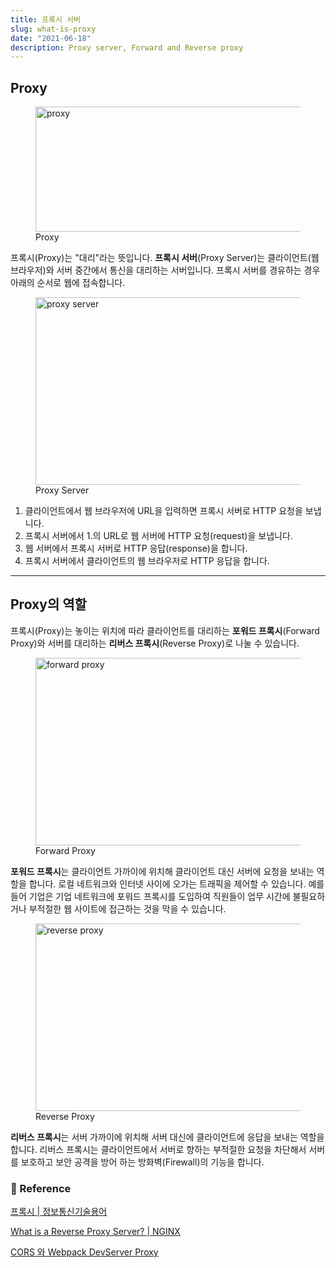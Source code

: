 ```yaml
---
title: 프록시 서버
slug: what-is-proxy
date: "2021-06-18"
description: Proxy server, Forward and Reverse proxy
---
```


## Proxy

<figure>
<img src="../images/proxy.png" alt="proxy" width="720" height="200" />
<figcaption>Proxy</figcaption>
</figure>

프록시(Proxy)는 "대리"라는 뜻입니다. **프록시 서버**(Proxy Server)는 클라이언트(웹 브라우저)와 서버 중간에서 통신을 대리하는 서버입니다. 프록시 서버를 경유하는 경우 아래의 순서로 웹에 접속합니다.

<figure>
<img src="../images/proxy-server.png" alt="proxy server" width="750" height="300" />
<figcaption>Proxy Server</figcaption>
</figure>

1. 클라이언트에서 웹 브라우저에 URL을 입력하면 프록시 서버로 HTTP 요청을 보냅니다.
2. 프록시 서버에서 1.의 URL로 웹 서버에 HTTP 요청(request)을 보냅니다.
3. 웹 서버에서 프록시 서버로 HTTP 응답(response)을 합니다.
4. 프록시 서버에서 클라이언트의 웹 브라우저로 HTTP 응답을 합니다.

---

## Proxy의 역할

프록시(Proxy)는 놓이는 위치에 따라 클라이언트를 대리하는 **포워드 프록시**(Forward Proxy)와 서버를 대리하는 **리버스 프록시**(Reverse Proxy)로 나눌 수 있습니다.

<figure>
<img src="../images/forward-proxy.png" alt="forward proxy" width="750" height="300" />
<figcaption>Forward Proxy</figcaption>
</figure>

**포워드 프록시**는 클라이언트 가까이에 위치해 클라이언트 대신 서버에 요청을 보내는 역할을 합니다. 로컬 네트워크와 인터넷 사이에 오가는 트래픽을 제어할 수 있습니다. 예를 들어 기업은 기업 네트워크에 포워드 프록시를 도입하여 직원들이 업무 시간에 불필요하거나 부적절한 웹 사이트에 접근하는 것을 막을 수 있습니다.

<figure>
<img src="../images/reverse-proxy.png" alt="reverse proxy" width="750" height="300" />
<figcaption>Reverse Proxy</figcaption>
</figure>

**리버스 프록시**는 서버 가까이에 위치해 서버 대신에 클라이언트에 응답을 보내는 역할을 합니다. 리버스 프록시는 클라이언트에서 서버로 향하는 부적절한 요청을 차단해서 서버를 보호하고 보안 공격을 방어 하는 방화벽(Firewall)의 기능을 합니다.

### 🔗 Reference

[프록시 | 정보통신기술용어](http://www.ktword.co.kr/test/view/view.php?nav=2&no=1829&sh=%ED%94%84%EB%A1%9D%EC%8B%9C)

[What is a Reverse Proxy Server? | NGINX](https://www.nginx.com/resources/glossary/reverse-proxy-server/)

[CORS 와 Webpack DevServer Proxy](https://react.vlpt.us/redux-middleware/09-cors-and-proxy.html)
